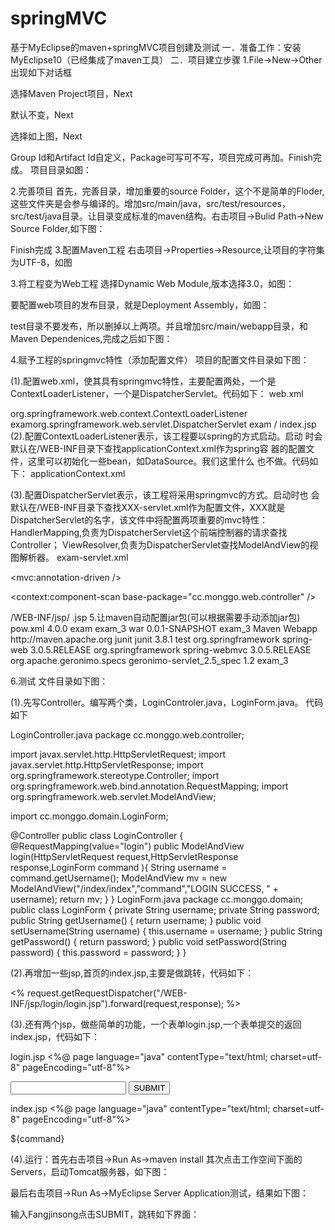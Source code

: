 # springMVC
基于MyEclipse的maven+springMVC项目创建及测试
一．准备工作：安装MyEclipse10（已经集成了maven工具）
二．项目建立步骤
1.File->New->Other出现如下对话框
 
选择Maven Project项目，Next
 
默认不变，Next
 
选择如上图，Next
 
Group Id和Artifact Id自定义，Package可写可不写，项目完成可再加。Finish完成。
项目目录如图：
 
2.完善项目
首先，完善目录，增加重要的source Folder，这个不是简单的Floder,这些文件夹是会参与编译的。增加src/main/java，src/test/resources，src/test/java目录。让目录变成标准的maven结构。右击项目->Bulid Path->New Source Folder,如下图：
 
Finish完成
3.配置Maven工程
  右击项目->Properties->Resource,让项目的字符集为UTF-8，如图
 
3.将工程变为Web工程
选择Dynamic Web Module,版本选择3.0，如图：
 
要配置web项目的发布目录，就是Deployment Assembly，如图：
 
test目录不要发布，所以删掉以上两项。并且增加src/main/webapp目录，和Maven Dependenices,完成之后如下图：
 
4.赋予工程的springmvc特性（添加配置文件）
项目的配置文件目录如下图：
 
(1).配置web.xml，使其具有springmvc特性，主要配置两处，一个是
ContextLoaderListener，一个是DispatcherServlet。代码如下：
web.xml
<?xml version="1.0" encoding="UTF-8"?>
<web-app version="2.4" xmlns="http://java.sun.com/xml/ns/j2ee"
    xmlns:xsi="http://www.w3.org/2001/XMLSchema-instance"
    xsi:schemaLocation="http://java.sun.com/xml/ns/j2ee 
    http://java.sun.com/xml/ns/j2ee/web-app_2_4.xsd">
<listener><listener-class>org.springframework.web.context.ContextLoaderListener</listener-class>
</listener>
<servlet>
<servlet-name>exam</servlet-name><servlet-class>org.springframework.web.servlet.DispatcherServlet
</servlet-class>
</servlet>
<servlet-mapping>
<servlet-name>exam</servlet-name>
<url-pattern>/</url-pattern>
</servlet-mapping>
<welcome-file-list>
<welcome-file>index.jsp</welcome-file>
</welcome-file-list>
</web-app>
(2).配置ContextLoaderListener表示，该工程要以spring的方式启动。启动
时会默认在/WEB-INF目录下查找applicationContext.xml作为spring容
器的配置文件，这里可以初始化一些bean，如DataSource。我们这里什么
也不做。代码如下：
applicationContext.xml
<?xml version="1.0" encoding="UTF-8"?>
<!DOCTYPE beans PUBLIC "-//SPRING//DTD BEAN//EN""http://www.springframework.org/dtd/spring-beans.dtd">
<beans>
</beans>
(3).配置DispatcherServlet表示，该工程将采用springmvc的方式。启动时也
会默认在/WEB-INF目录下查找XXX-servlet.xml作为配置文件，XXX就是
DispatcherServlet的名字，该文件中将配置两项重要的mvc特性：
HandlerMapping,负责为DispatcherServlet这个前端控制器的请求查找
Controller；
ViewResolver,负责为DispatcherServlet查找ModelAndView的视图解析器。
exam-servlet.xml
<?xml version="1.0" encoding="UTF-8"?>
<!-- Bean头部 -->
<beans xmlns="http://www.springframework.org/schema/beans"
    xmlns:xsi="http://www.w3.org/2001/XMLSchema-instance" xmlns:p="http://www.springframework.org/schema/p"
    xmlns:mvc="http://www.springframework.org/schema/mvc" xmlns:context="http://www.springframework.org/schema/context"
    xmlns:util="http://www.springframework.org/schema/util"
    xsi:schemaLocation="http://www.springframework.org/schema/beans http://www.springframework.org/schema/beans/spring-beans-3.0.xsd  
            http://www.springframework.org/schema/context http://www.springframework.org/schema/context/spring-context-3.0.xsd  
            http://www.springframework.org/schema/mvc http://www.springframework.org/schema/mvc/spring-mvc-3.0.xsd              
            http://www.springframework.org/schema/util http://www.springframework.org/schema/util/spring-util-3.0.xsd">

<!-- 激活@Controller模式 -->
<mvc:annotation-driven />
<!-- 对包中的所有类进行扫描，以完成Bean创建和自动依赖注入的功能 需要更改 
-->
<context:component-scan base-package="cc.monggo.web.controller" />

<bean class="org.springframework.web.servlet.mvc.annotation.AnnotationMethodHandlerAdapter" />

<bean id="viewResolver" class="org.springframework.web.servlet.view.InternalResourceViewResolver">
<property name="prefix">
<value>/WEB-INF/jsp/</value>
</property>
<property name="suffix">
<value>.jsp</value>
</property>
</bean>
</beans>
5.让maven自动配置jar包(可以根据需要手动添加jar包)
pow.xml
<project xmlns="http://maven.apache.org/POM/4.0.0" xmlns:xsi="http://www.w3.org/2001/XMLSchema-instance"
  xsi:schemaLocation="http://maven.apache.org/POM/4.0.0 http://maven.apache.org/maven-v4_0_0.xsd">
<modelVersion>4.0.0</modelVersion>
<groupId>exam</groupId>
<artifactId>exam_3</artifactId>
<packaging>war</packaging>
<version>0.0.1-SNAPSHOT</version>
<name>exam_3 Maven Webapp</name>
<url>http://maven.apache.org</url>
<dependencies>
<dependency>
<groupId>junit</groupId>
<artifactId>junit</artifactId>
<version>3.8.1</version>
<scope>test</scope>
</dependency>
<dependency>
<groupId>org.springframework</groupId>
<artifactId>spring-web</artifactId>
<version>3.0.5.RELEASE</version>
</dependency>

<dependency>
<groupId>org.springframework</groupId>
<artifactId>spring-webmvc</artifactId>
<version>3.0.5.RELEASE</version>
</dependency>

<dependency>
<groupId>org.apache.geronimo.specs</groupId>
<artifactId>geronimo-servlet_2.5_spec</artifactId>
<version>1.2</version>
</dependency>

</dependencies>
<build>
<finalName>exam_3</finalName>
</build>
</project>

6.测试
文件目录如下图：
 
(1).先写Controller。编写两个类，LoginControler.java，LoginForm.java。
代码如下

LoginController.java
package cc.monggo.web.controller;

import javax.servlet.http.HttpServletRequest;
import javax.servlet.http.HttpServletResponse;
import org.springframework.stereotype.Controller;
import org.springframework.web.bind.annotation.RequestMapping;
import org.springframework.web.servlet.ModelAndView;

import cc.monggo.domain.LoginForm;

@Controller
public class LoginController {
    @RequestMapping(value="login")
    public ModelAndView login(HttpServletRequest request,HttpServletResponse response,LoginForm command ){
        String username = command.getUsername();
        ModelAndView mv = new ModelAndView("/index/index","command","LOGIN SUCCESS, " + username);
        return mv;
    }
}
LoginForm.java
package cc.monggo.domain;
    public class LoginForm {
    private String username;
    private String password;
    public String getUsername() {
        return username;
    }
    public void setUsername(String username) {
        this.username = username;
    }
    public String getPassword() {
        return password;
    }
    public void setPassword(String password) {
        this.password = password;
    }
}

(2).再增加一些jsp,首页的index.jsp,主要是做跳转，代码如下：

<%  request.getRequestDispatcher("/WEB-INF/jsp/login/login.jsp").forward(request,response);
 %>

(3).还有两个jsp，做些简单的功能，一个表单login.jsp,一个表单提交的返回
index.jsp，代码如下：

login.jsp
<%@ page language="java" contentType="text/html; charset=utf-8"
    pageEncoding="utf-8"%>
<!DOCTYPE html PUBLIC "-//W3C//DTD HTML 4.01 Transitional//EN""http://www.w3.org/TR/html4/loose.dtd">
<html>
<head>
<meta http-equiv="Content-Type" content="text/html; charset=utf-8">
<title>Insert title here</title>
</head>
<body>
<div>
<form action="login" methed="get">
<input type="text" name="username">
<input type="submit" value="SUBMIT">
</form>
</div>
</body>
</html>

index.jsp
<%@ page language="java" contentType="text/html; charset=utf-8"
 pageEncoding="utf-8"%>
<!DOCTYPE html PUBLIC "-//W3C//DTD HTML 4.01 Transitional//EN""http://www.w3.org/TR/html4/loose.dtd">
<html>
<head>
<meta http-equiv="Content-Type" content="text/html; charset=utf-8">
<title>Insert title here</title>
</head>
<body>
    ${command}
</body>
</html>

(4).运行：首先右击项目->Run As->maven install
      其次点击工作空间下面的Servers，启动Tomcat服务器，如下图：
 
最后右击项目->Run As->MyEclipse Server Application测试，结果如下图：
 
输入Fangjinsong点击SUBMIT，跳转如下界面：
 
